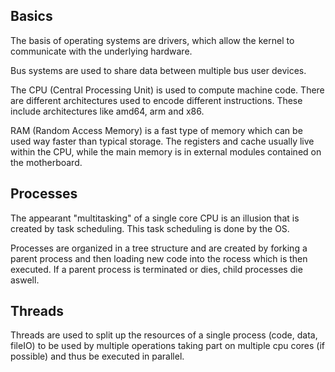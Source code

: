 [//]: # (2022-10-18.15:00)
[//]: # (HWR>DSINFO)
[//]: # (Betriebssysteme)

## Basics

The basis of operating systems are drivers, which allow the kernel to communicate with the underlying hardware.

Bus systems are used to share data between multiple bus user devices.

The CPU (Central Processing Unit) is used to compute machine code. There are different architectures used to encode different instructions. 
These include architectures like amd64, arm and x86.

RAM (Random Access Memory) is a fast type of memory which can be used way faster than typical storage. 
The registers and cache usually live within the CPU, while the main memory is in external modules contained on the motherboard.

## Processes

The appearant "multitasking" of a single core CPU is an illusion that is created by task scheduling.
This task scheduling is done by the OS.

Processes are organized in a tree structure and are created by forking a parent process and then loading new code into the rocess which is then executed.
If a parent process is terminated or dies, child processes die aswell.

## Threads

Threads are used to split up the resources of a single process (code, data, fileIO) to be used by multiple operations taking part on multiple cpu cores (if possible) and thus be executed in parallel. 

